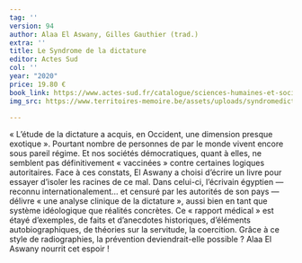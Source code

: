 ```yaml
---
tag: ''
version: 94
author: Alaa El Aswany, Gilles Gauthier (trad.)
extra: ''
title: Le Syndrome de la dictature
editor: Actes Sud
col: ''
year: "2020"
price: 19.80 €
book_link: https://www.actes-sud.fr/catalogue/sciences-humaines-et-sociales-sciences/le-syndrome-de-la-dictature
img_src: https://www.territoires-memoire.be/assets/uploads/syndromedictature.jpg

---
```

« L’étude de la dictature a acquis, en Occident, une dimension presque exotique ». Pourtant nombre de personnes de par le monde vivent encore sous pareil régime. Et nos sociétés démocratiques, quant à elles, ne semblent pas définitivement « vaccinées » contre certaines logiques autoritaires. Face à ces constats, El Aswany a choisi d’écrire un livre pour essayer d’isoler les racines de ce mal. Dans celui-ci, l’écrivain égyptien — reconnu internationalement… et censuré par les autorités de son pays — délivre « une analyse clinique de la dictature », aussi bien en tant que système idéologique que réalités concrètes. Ce « rapport médical » est étayé d’exemples, de faits et d’anecdotes historiques, d’éléments autobiographiques, de théories sur la servitude, la coercition. Grâce à ce style de radiographies, la prévention deviendrait-elle possible ? Alaa El Aswany nourrit cet espoir !